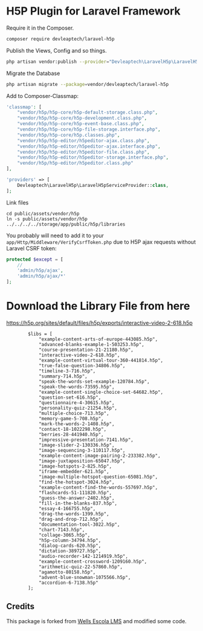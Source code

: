 # H5P Plugin for Laravel Framework

Require it in the Composer.

```bash
composer require devleaptech/laravel-h5p
```

Publish the Views, Config and so things.

```bash
php artisan vendor:publish --provider="Devleaptech\LaravelH5p\LaravelH5pServiceProvider"
```

Migrate the Database

```bash
php artisan migrate --package=vendor/devleaptech/laravel-h5p
```

Add to Composer-Classmap:

```php
'classmap': [
    "vendor/h5p/h5p-core/h5p-default-storage.class.php",
    "vendor/h5p/h5p-core/h5p-development.class.php",
    "vendor/h5p/h5p-core/h5p-event-base.class.php",
    "vendor/h5p/h5p-core/h5p-file-storage.interface.php",
    "vendor/h5p/h5p-core/h5p.classes.php",
    "vendor/h5p/h5p-editor/h5peditor-ajax.class.php",
    "vendor/h5p/h5p-editor/h5peditor-ajax.interface.php",
    "vendor/h5p/h5p-editor/h5peditor-file.class.php",
    "vendor/h5p/h5p-editor/h5peditor-storage.interface.php",
    "vendor/h5p/h5p-editor/h5peditor.class.php"
],
```

```php
'providers' => [
    Devleaptech\LaravelH5p\LaravelH5pServiceProvider::class,
];
```

Link files

```
cd public/assets/vendor/h5p
ln -s public/assets/vendor/h5p ../../../../storage/app/public/h5p/libraries
```

You probably will need to add it to your `app/Http/Middleware/VerifyCsrfToken.php` due to H5P ajax requests without Laravel CSRF token:

```php
protected $except = [
    //
    'admin/h5p/ajax',
    'admin/h5p/ajax/*'
];
```

# Download the Library File from here 

https://h5p.org/sites/default/files/h5p/exports/interactive-video-2-618.h5p

```
        $libs = [
            "example-content-arts-of-europe-443085.h5p",
            "advanced-blanks-example-1-503253.h5p",
            "course-presentation-21-21180.h5p",
            "interactive-video-2-618.h5p",
            "example-content-virtual-tour-360-441814.h5p",
            "true-false-question-34806.h5p",
            "timeline-3-716.h5p",
            "summary-714.h5p",
            "speak-the-words-set-example-120784.h5p",
            "speak-the-words-73595.h5p",
            "example-content-single-choice-set-64682.h5p",
            "question-set-616.h5p",
            "questionnaire-4-30615.h5p",
            "personality-quiz-21254.h5p",
            "multiple-choice-713.h5p",
            "memory-game-5-708.h5p",
            "mark-the-words-2-1408.h5p",
            "contact-18-1022298.h5p",
            "berries-28-441940.h5p",
            "impressive-presentation-7141.h5p",
            "image-slider-2-130336.h5p",
            "image-sequencing-3-110117.h5p",
            "example-content-image-pairing-2-233382.h5p",
            "image-juxtaposition-65047.h5p",
            "image-hotspots-2-825.h5p",
            "iframe-embedder-621.h5p",
            "image-multiple-hotspot-question-65081.h5p",
            "find-the-hotspot-3024.h5p",
            "example-content-find-the-words-557697.h5p",
            "flashcards-51-111820.h5p",
            "guess-the-answer-2402.h5p",
            "fill-in-the-blanks-837.h5p",
            "essay-4-166755.h5p",
            "drag-the-words-1399.h5p",
            "drag-and-drop-712.h5p",
            "documentation-tool-3022.h5p",
            "chart-7143.h5p",
            "collage-3065.h5p",
            "h5p-column-34794.h5p",
            "dialog-cards-620.h5p",
            "dictation-389727.h5p",
            "audio-recorder-142-1214919.h5p",
            "example-content-crossword-1209160.h5p",
            "arithmetic-quiz-22-57860.h5p",
            "agamotto-80158.h5p",
            "advent-blue-snowman-1075566.h5p",
            "accordion-6-7138.h5p"
        ];
```

## Credits
This package is forked from [Wells Escola LMS](https://github.com/EscolaSoft/Laravel-H5P) and modified some code. 
